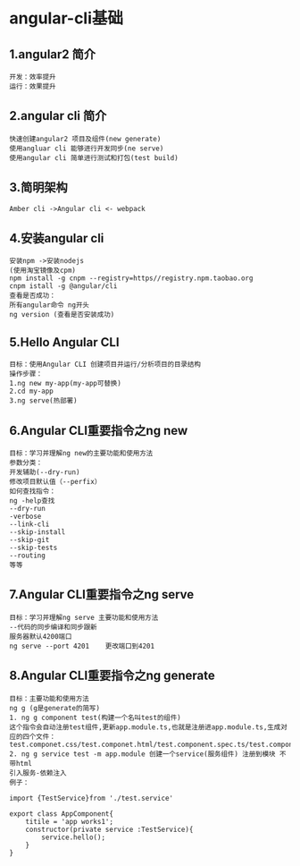 # angular-cli基础
## 1.angular2 简介
    开发：效率提升
    运行：效果提升
## 2.angular cli 简介
    快速创建angular2 项目及组件(new generate)
    使用angluar cli 能够进行开发同步(ne serve)
    使用angular cli 简单进行测试和打包(test build)
## 3.简明架构
    Amber cli ->Angular cli <- webpack
## 4.安装angular cli
    安装npm ->安装nodejs
    (使用淘宝镜像及cpm)
    npm install -g cnpm --registry=https//registry.npm.taobao.org
    cnpm istall -g @angular/cli
    查看是否成功：
    所有angular命令 ng开头
    ng version (查看是否安装成功)
## 5.Hello Angular CLI
    目标：使用Angular CLI 创建项目并运行/分析项目的目录结构
    操作步骤：
    1.ng new my-app(my-app可替换)
    2.cd my-app
    3.ng serve(热部署)
## 6.Angular CLI重要指令之ng new
    目标：学习并理解ng new的主要功能和使用方法
    参数分类：
    开发辅助(--dry-run)
    修改项目默认值（--perfix）
    如何查找指令：
    ng -help查找
    --dry-run
    -verbose
    --link-cli
    --skip-install
    --skip-git
    --skip-tests
    --routing
    等等
## 7.Angular CLI重要指令之ng serve
    目标：学习并理解ng serve 主要功能和使用方法
    --代码的同步编译和同步跟新
    服务器默认4200端口
    ng serve --port 4201    更改端口到4201
## 8.Angular CLI重要指令之ng generate
    目标：主要功能和使用方法
    ng g (g是generate的简写)
    1. ng g component test(构建一个名叫test的组件)
    这个指令会自动注册test组件,更新app.module.ts,也就是注册进app.module.ts,生成对应的四个文件：test.componet.css/test.componet.html/test.component.spec.ts/test.componet.ts
    2. ng g service test -m app.module 创建一个service(服务组件) 注册到模块 不带html
    引入服务-依赖注入
    例子：
    
    import {TestService}from './test.service'
 
    export class AppComponent{
        titile = 'app works1';
        constructor(private service :TestService){
            service.hello();
        }
    }
    

    
    
    
  
    
    